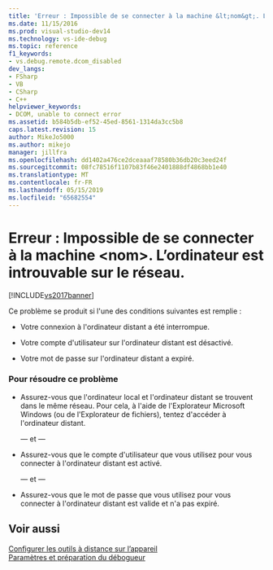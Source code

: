 ```yaml
---
title: 'Erreur : Impossible de se connecter à la machine &lt;nom&gt;. L’ordinateur est introuvable sur le réseau. | Microsoft Docs'
ms.date: 11/15/2016
ms.prod: visual-studio-dev14
ms.technology: vs-ide-debug
ms.topic: reference
f1_keywords:
- vs.debug.remote.dcom_disabled
dev_langs:
- FSharp
- VB
- CSharp
- C++
helpviewer_keywords:
- DCOM, unable to connect error
ms.assetid: b584b5db-ef52-45ed-8561-1314da3cc5b8
caps.latest.revision: 15
author: MikeJo5000
ms.author: mikejo
manager: jillfra
ms.openlocfilehash: dd1402a476ce2dceaaaf78580b36db20c3eed24f
ms.sourcegitcommit: 08fc78516f1107b83f46e2401888df4868bb1e40
ms.translationtype: MT
ms.contentlocale: fr-FR
ms.lasthandoff: 05/15/2019
ms.locfileid: "65682554"
---
```

# <a name="error-unable-to-connect-to-the-machine-ltnamegt-the-machine-cannot-be-found-on-the-network"></a>Erreur : Impossible de se connecter à la machine &lt;nom&gt;. L’ordinateur est introuvable sur le réseau.
[!INCLUDE[vs2017banner](../includes/vs2017banner.md)]

Ce problème se produit si l'une des conditions suivantes est remplie :  
  
- Votre connexion à l'ordinateur distant a été interrompue.  
  
- Votre compte d'utilisateur sur l'ordinateur distant est désactivé.  
  
- Votre mot de passe sur l'ordinateur distant a expiré.  
  
### <a name="to-resolve-this-behavior"></a>Pour résoudre ce problème  
  
- Assurez-vous que l'ordinateur local et l'ordinateur distant se trouvent dans le même réseau. Pour cela, à l'aide de l'Explorateur Microsoft Windows (ou de l'Explorateur de fichiers), tentez d'accéder à l'ordinateur distant.  
  
     — et —  
  
- Assurez-vous que le compte d'utilisateur que vous utilisez pour vous connecter à l'ordinateur distant est activé.  
  
     — et —  
  
- Assurez-vous que le mot de passe que vous utilisez pour vous connecter à l'ordinateur distant est valide et n'a pas expiré.  
  
## <a name="see-also"></a>Voir aussi  
 [Configurer les outils à distance sur l’appareil](https://msdn.microsoft.com/library/90f45630-0d26-4698-8c1f-63f85a12db9c)   
 [Paramètres et préparation du débogueur](../debugger/debugger-settings-and-preparation.md)
